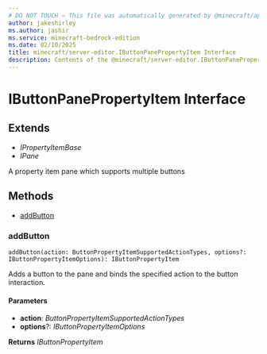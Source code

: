 ```yaml
---
# DO NOT TOUCH — This file was automatically generated by @minecraft/api-docs-generator, to report problems file an issue at https://github.com/Mojang/minecraft-scripting-libraries
author: jakeshirley
ms.author: jashir
ms.service: minecraft-bedrock-edition
ms.date: 02/10/2025
title: minecraft/server-editor.IButtonPanePropertyItem Interface
description: Contents of the @minecraft/server-editor.IButtonPanePropertyItem class.
---
```

# IButtonPanePropertyItem Interface

## Extends
- *IPropertyItemBase*
- *IPane*

A property item pane which supports multiple buttons

## Methods
- [addButton](#addbutton)

### **addButton**
`
addButton(action: ButtonPropertyItemSupportedActionTypes, options?: IButtonPropertyItemOptions): IButtonPropertyItem
`

Adds a button to the pane and binds the specified action to the button interaction.

#### **Parameters**
- **action**: *ButtonPropertyItemSupportedActionTypes*
- **options**?: *IButtonPropertyItemOptions*

**Returns** *IButtonPropertyItem*

